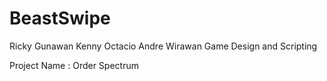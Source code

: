 # BeastSwipe
Ricky Gunawan
Kenny Octacio
Andre Wirawan
Game Design and Scripting

Project Name : Order Spectrum
